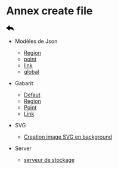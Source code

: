# Annex create file

[![](../../screenshots/other/Go-back.png)](../../README-fr.md)

- Modèles de Json

  - [Region](json-region.md)
  - [point](json-point.md)
  - [link](json-links.md)
  - [global](json-global.md)

- Gabarit

  - [Defaut](json-gabarit-defaut.md)
  - [Region](json-gabarit-region.md)
  - [Point](json-gabarit-point.md)
  - [Link](json-gabarit-link.md)

- SVG

  - [Creation image SVG en background](svg.md)

- Server

  - [serveur de stockage](server.md)
